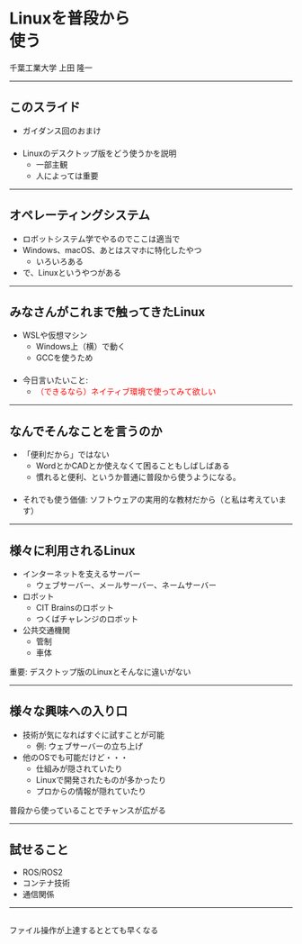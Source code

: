# Linuxを普段から<br />使う

千葉工業大学 上田 隆一

---

## このスライド

* ガイダンス回のおまけ<br />　
* Linuxのデスクトップ版をどう使うかを説明
  * 一部主観
  * 人によっては重要

---

## オペレーティングシステム

* ロボットシステム学でやるのでここは適当で
* Windows、macOS、あとはスマホに特化したやつ
  * いろいろある
* で、Linuxというやつがある

---

## みなさんがこれまで触ってきたLinux

* WSLや仮想マシン
  * Windows上（横）で動く
  * GCCを使うため<br />　
* 今日言いたいこと:
  * <span style="color:red"> （できるなら）ネイティブ環境で使ってみて欲しい</span>

---

## なんでそんなことを言うのか

* 「便利だから」ではない
  * WordとかCADとか使えなくて困ることもしばしばある
  * 慣れると便利、というか普通に普段から使うようになる。<br />　
* それでも使う価値: ソフトウェアの実用的な教材だから（と私は考えています）

---

## 様々に利用されるLinux

* インターネットを支えるサーバー
  * ウェブサーバー、メールサーバー、ネームサーバー
* ロボット
  * CIT Brainsのロボット
  * つくばチャレンジのロボット
* 公共交通機関
  * 管制
  * 車体

重要: デスクトップ版のLinuxとそんなに違いがない

---

## 様々な興味への入り口

* 技術が気になればすぐに試すことが可能
  * 例: ウェブサーバーの立ち上げ
* 他のOSでも可能だけど・・・
  * 仕組みが隠されていたり
  * Linuxで開発されたものが多かったり
  * プロからの情報が隠れていたり

普段から使っていることでチャンスが広がる

---

## 試せること

* ROS/ROS2
* コンテナ技術
* 通信関係

---

## 

ファイル操作が上達するととても早くなる
